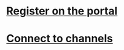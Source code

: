 # [Register on the portal](../portal-register-bot.md)
# [Connect to channels](../portal-configure-channels.md)